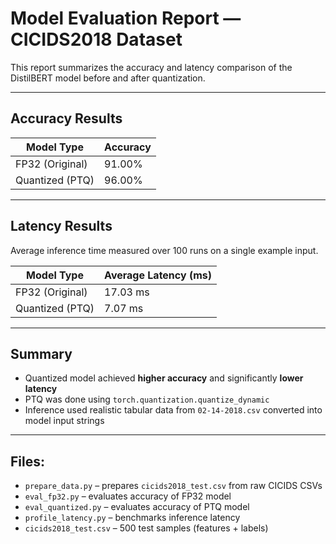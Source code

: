 # Model Evaluation Report — CICIDS2018 Dataset

This report summarizes the accuracy and latency comparison of the DistilBERT model before and after quantization.

---

##  Accuracy Results

| Model Type         | Accuracy |
|--------------------|----------|
| FP32 (Original)    | 91.00%   |
| Quantized (PTQ)    | 96.00%   |

---
##  Latency Results

Average inference time measured over 100 runs on a single example input.

| Model Type         | Average Latency (ms) |
|--------------------|----------------------|
| FP32 (Original)    | 17.03 ms             |
| Quantized (PTQ)    | 7.07 ms              |

---

##  Summary

- Quantized model achieved **higher accuracy** and significantly **lower latency**
- PTQ was done using `torch.quantization.quantize_dynamic`
- Inference used realistic tabular data from `02-14-2018.csv` converted into model input strings

---

##  Files:

- `prepare_data.py` – prepares `cicids2018_test.csv` from raw CICIDS CSVs
- `eval_fp32.py` – evaluates accuracy of FP32 model
- `eval_quantized.py` – evaluates accuracy of PTQ model
- `profile_latency.py` – benchmarks inference latency
- `cicids2018_test.csv` – 500 test samples (features + labels)